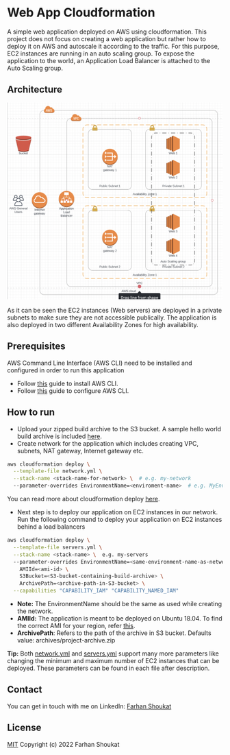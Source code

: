 # Web App Cloudformation
A simple web application deployed on AWS using cloudformation. This project does not focus on creating a web application but rather how to deploy it on AWS and autoscale it according to the traffic. For this purpose, EC2 instances are running in an auto scaling group. To expose the application to the world, an Application Load Balancer is attached to the Auto Scaling group.

## Architecture
<p align="middle">
  <img src="./Diagram.png"/>
</p>

As it can be seen the EC2 instances (Web servers) are deployed in a private subnets to make sure they are not accessible publically. The application is also deployed in two different Availability Zones for high availability.

## Prerequisites
AWS Command Line Interface (AWS CLI) need to be installed and configured in order to run this application
* Follow [this](https://docs.aws.amazon.com/cli/latest/userguide/getting-started-install.html) guide to install AWS CLI.
* Follow [this](https://docs.aws.amazon.com/cli/latest/userguide/cli-configure-quickstart.html) guide to configure AWS CLI.

## How to run
* Upload your zipped build archive to the S3 bucket. A sample hello world build archive is included [here](./project-archive.zip).
* Create network for the application which includes creating VPC, subnets, NAT gateway, Internet gateway etc.
```bash
aws cloudformation deploy \
  --template-file network.yml \
  --stack-name <stack-name-for-network> \  # e.g. my-network
  --parameter-overrides EnvironmentName=<enviroment-name>  # e.g. MyEnvironment
```
You can read more about cloudformation deploy [here](https://docs.aws.amazon.com/cli/latest/reference/cloudformation/deploy/index.html).

* Next step is to deploy our application on EC2 instances in our network. Run the following command to deploy your application on EC2 instances behind a load balancers
```bash
aws cloudformation deploy \
  --template-file servers.yml \
  --stack-name <stack-name> \  e.g. my-servers
  --parameter-overrides EnvironmentName=<same-environment-name-as-networks> \
    AMIId=<ami-id> \
    S3Bucket=<S3-bucket-containing-build-archive> \
    ArchivePath=<archive-path-in-S3-bucket> \
  --capabilities "CAPABILITY_IAM" "CAPABILITY_NAMED_IAM"
```
  * **Note:** The EnvironmentName should be the same as used while creating the network.
  * **AMIId:** The application is meant to be deployed on Ubuntu 18.04. To find the correct AMI for your region, refer [this](https://cloud-images.ubuntu.com/locator/ec2/).
  * **ArchivePath**: Refers to the path of the archive in S3 bucket. Defaults value: archives/project-archive.zip

**Tip:** Both [network.yml](./network.yml) and [servers.yml](./servers.yml) support many more parameters like changing the minimum and maximum number of EC2 instances that can be deployed. These parameters can be found in each file after description.

## Contact
You can get in touch with me on LinkedIn: [Farhan Shoukat](https://www.linkedin.com/in/farhan-shoukat/)

## License
[MIT](./LICENSE) Copyright (c) 2022 Farhan Shoukat